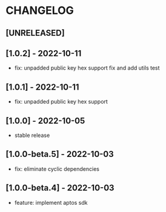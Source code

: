 # CHANGELOG

## [UNRELEASED]

## [1.0.2] - 2022-10-11

- fix: unpadded public key hex support fix and add utils test

## [1.0.1] - 2022-10-11

- fix: unpadded public key hex support

## [1.0.0] - 2022-10-05

- stable release

## [1.0.0-beta.5] - 2022-10-03

- fix: eliminate cyclic dependencies

## [1.0.0-beta.4] - 2022-10-03

- feature: implement aptos sdk
